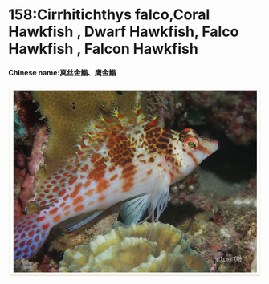 # 158:Cirrhitichthys falco,Coral Hawkfish , Dwarf Hawkfish, Falco Hawkfish , Falcon Hawkfish

#### Chinese name:真丝金䱵、鹰金䱵

![](../../.gitbook/assets/cirrhitichthys-falco.jpg)

